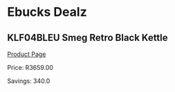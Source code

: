 
# Ebucks Dealz
## KLF04BLEU Smeg Retro Black Kettle
[Product Page](https://www.ebucks.com/web/shop/productSelected.do?prodId=1169545978&catId=704985963)

Price: R3659.00

Savings: 340.0


	